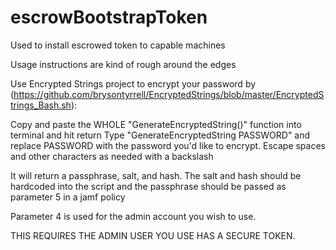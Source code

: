 # escrowBootstrapToken

Used to install escrowed token to capable machines

Usage instructions are kind of rough around the edges

Use Encrypted Strings project to encrypt your password by (https://github.com/brysontyrrell/EncryptedStrings/blob/master/EncryptedStrings_Bash.sh):

Copy and paste the WHOLE "GenerateEncryptedString()" function into terminal and hit return Type "GenerateEncryptedString PASSWORD" and replace PASSWORD with the password you'd like to encrypt. Escape spaces and other characters as needed with a backslash

It will return a passphrase, salt, and hash. The salt and hash should be hardcoded into the script and the passphrase should be passed as parameter 5 in a jamf policy

Parameter 4 is used for the admin account you wish to use.

THIS REQUIRES THE ADMIN USER YOU USE HAS A SECURE TOKEN.
